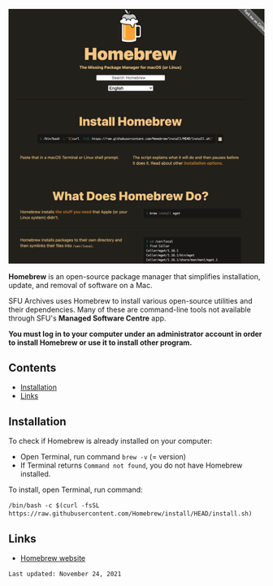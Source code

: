 ![](https://github.com/SFU-Archives/digital-repository-utilities/blob/master/screenshots/homebrew-image.png)

**Homebrew** is an open-source package manager that simplifies installation, update, and removal of software on a Mac.

SFU Archives uses Homebrew to install various open-source utilities and their dependencies. Many of these are command-line tools not available through SFU's **Managed Software Centre** app.

**You must  log in to your computer under an administrator account in order to install Homebrew or use it to install other program.**

## Contents
- [Installation](#installation)
- [Links](#links)

## Installation
To check if Homebrew is already installed on your computer:
- Open Terminal, run command `brew -v` (= version)
- If Terminal returns `Command not found`, you do not have Homebrew installed.

To install, open Terminal, run command:
```
/bin/bash -c $(curl -fsSL https://raw.githubusercontent.com/Homebrew/install/HEAD/install.sh)
```

## Links
- [Homebrew website](https://brew.sh)

```
Last updated: November 24, 2021
```
